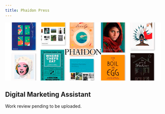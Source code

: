```yaml
---
title: Phaidon Press
---
```


![](../../pages/work/images/phaidon.jpg)

## Digital Marketing Assistant

Work review pending to be uploaded.
